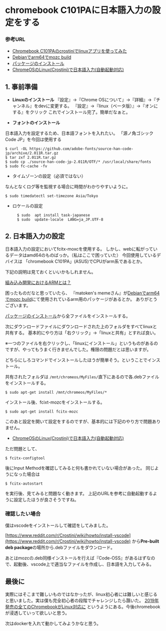 # chromebook C101PAに日本語入力の設定をする

### 参考URL
 - [Chromebook C101PAのcrostiniでlinuxアプリを使ってみた](https://ponpon.asa.link/2018/10/20/c101pa%e3%81%a7crostini%e3%81%a7linux%e3%82%a2%e3%83%97%e3%83%aa%e3%82%92%e4%bd%bf%e3%81%a3%e3%81%a6%e3%81%bf%e3%81%9f/)
 - [Debianでarm64でmozc build](https://matoken.org/blog/2017/06/05/on-debian-mozc-build-with-arm64/)
 - [パッケージのインストール](https://yadi.sk/d/1NZ9khV53JoQSE)
 - [ChromeOSのLinux(Crostini)で日本語入力(自動起動対応)](https://www.axon.jp/entry/2018/10/18/201812)


## 1. 事前準備

- **Linuxのインストール**
『設定』→『Chrome OSについて』→『詳細』→『チャンネル』をdevに変更する。
『設定』→『linux（ベータ版）』→『オンにする』をクリック
これでインストール完了。簡単だなぁと。

- **フォントのインストール**

日本語入力を設定するため、日本語フォントを入れたい。
「源ノ角ゴシック Code JP」を今回は使用する

    $ curl -OL https://github.com/adobe-fonts/source-han-code-jp/archive/2.011R.tar.gz
    $ tar zxf 2.011R.tar.gz
    $ sudo cp ./source-han-code-jp-2.011R/OTF/* /usr/local/share/fonts
    $ sudo fc-cache -fv

 
 - タイムゾーンの設定（必須ではない）
 
 なんとなくログ等を監視する場合に時間がわかりやすいように。

    $ sudo timedatectl set-timezone Asia/Tokyo


- ロケールの設定

		$ sudo  apt install task-japanese
		$ sudo  update-locale  LANG=ja_JP.UTF-8


## 2. 日本語入力の設定

日本語入力の設定においてfcitx-moxcを使用する。
しかし、webに転がっているデータはamd64のものばっか。（私はここで困っていた）
今回使用しているデバイスは
「chromebook C101PA」(ASUS)でCPUがarm系であるとか。

下記の説明は見ておくといいかもしれません。

[組み込み開発におけるARMとは？](https://www.eipc.jp/embedded/arm/)

困ったものだなと思っていたら、
『matoken's memeさん』が[Debianでarm64でmozc build](https://matoken.org/blog/2017/06/05/on-debian-mozc-build-with-arm64/)にて使用されているarm用のパッケージがあるとか。
ありがとうございます。

[パッケージのインストール](https://yadi.sk/d/1NZ9khV53JoQSE)から全ファイルをインストールする。

次にダウンロードファイルにダウンロードされた上のフォルダをすべてlinuxと共有する。
基本的にやり方は「右クリック」→「linuxと共有」とすれば良い。

※一つのファイルを右クリックし、「linuxにインストール」というものがあるのですが、やってもうまく行きませんでした。権限の問題だとは思いますが。

どちらにしろコマンドでインストールしたほうが簡単そう。ということでインストール。

共有されたフォルダは
`/mnt/chromeos/MyFiles/`直下にあるので各.debファイルをインストールする。

	$ sudo apt-get install /mnt/chromeos/MyFiles/*


インストール後、fcixt-mozcをインストールする。

	$ sudo apt-get install fcitx-mozc

このあと設定を開いて設定をするのですが、基本的には下記のやり方で問題ありません。
 - [ChromeOSのLinux(Crostini)で日本語入力(自動起動対応)](https://www.axon.jp/entry/2018/10/18/201812)

ただ問題として、
		
	$ fcitx-configtool


後にInput Methodを確認してみると何も書かれていない場合があった。
同じようになった場合は

	$ fcitx-autostart

を実行後、見てみると問題なく動きます。
上記のURLを参考に自動起動するように設定したほうが良さそうですね。


### 確認したい場合
僕はvscodeをインストールして確認をしてみました。

[https://www.reddit.com/r/Crostini/wiki/howto/install-vscode](https://www.reddit.com/r/Crostini/wiki/howto/install-vscode)
から**Pre-built deb package**の場所から.debファイルをダウンロード。

あとはmozcの.deb同様インストールを行えば『Code-OSS』があるはずなので、起動後、vscode上で適当なファイルを作成し、日本語を入力してみる。


## 最後に
実際にはそこまで難しいものではなかったが、linux初心者には難しいと感じると思いました。実は僕も完全初心者の段階でチャレンジしたら躓いた。
[2019年発売の全てのChromebookがLinux対応に](https://japan.zdnet.com/article/35136835/)
というようにある。今後chromebookが浸透していって欲しいと思う。

次はdockerを入れて動かしてみようかなと思う。
